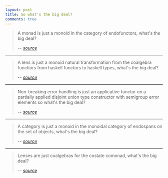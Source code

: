 ```yaml
---
layout: post
title: So what's the big deal?
comments: true
---
```


> A monad is just a monoid in the category of endofunctors, what's the big deal?
>
> -- <cite>[source][5]</cite>

* * *

> A lens is just a monoid natural transformation from the coalgebra functiors from haskell functors to haskell types, what's the big deal?
>
> -- <cite>[source][4]</cite>

* * *

> Non-breaking error handling is just an applicative functor on a partially applied disjoint union type constructor with semigroup error elements so what's the big deal?
>
> -- <cite>[source][3]</cite>

* * *

> A category is just a monoid in the monoidal category of endospans on the set of objects, what's the big deal?
>
> -- <cite>[source][2]</cite>

* * *

> Lenses are just coalgebras for the costate comonad, what's the big deal?
>
> -- <cite>[source][1]</cite>

[1]: http://patternsinfp.wordpress.com/2011/01/31/lenses-are-the-coalgebras-for-the-costate-comonad/
[2]: http://nlab.mathforge.org/nlab/show/category#EquivalenceDefinitions
[3]: http://applicative-errors-scala.googlecode.com/svn/artifacts/0.6/chunk-xhtml/ar01s08.html
[4]: http://www.haskell.org/pipermail/haskell-cafe/2011-February/089156.html
[5]: http://james-iry.blogspot.de/2009/05/brief-incomplete-and-mostly-wrong.html
